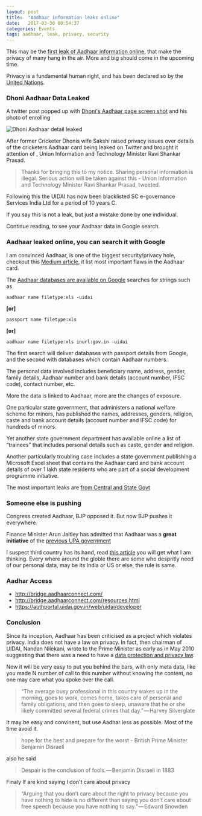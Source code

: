 ```yaml
---
layout: post
title:  "Aadhaar information leaks online"
date:   2017-03-30 00:54:37
categories: Events
tags: aadhaar, leak, privacy, security
---
```


This may be the [first leak of Aadhaar information online](http://tech.firstpost.com/news-analysis/a-simple-google-search-delivers-databases-with-aadhaar-numbers-but-aadhaar-is-not-compromised-368561.html#NewNavTop), that make the privacy of many hang in the air. More and big should come in the upcoming time.

Privacy is a fundamental human right, and has been declared so by the [United Nations](https://www.un.org/en/universal-declaration-human-rights/).

### Dhoni Aadhaar Data Leaked

A twitter post popped up with [Dhoni's Aadhaar page screen shot](http://tech.firstpost.com/news-analysis/ms-dhonis-aadhaar-card-application-form-leaked-uidai-blacklists-agency-for-10-years-369182.html) and his photo of enrolling

![Dhoni Aadhaar detail leaked](https://pbs.twimg.com/media/C8A4JU_VMAEuP51.jpg:small)


After former Cricketer Dhonis wife Sakshi raised privacy issues over details of the cricketers Aadhaar card being leaked on Twitter and brought it attention of , Union Information and Technology Minister Ravi Shankar Prasad.

> Thanks for bringing this to my notice. Sharing personal information is illegal. Serious action will be taken against this - Union Information and Technology Minister Ravi Shankar Prasad, tweeted.

Following this the UIDAI has now been blacklisted SC e-governance Services India Ltd for a period of 10 years C.

If you say this is not a leak, but just a mistake done by one individual.

Continue reading, to see your Aadhaar data in Google search.

### Aadhaar leaked online, you can search it with Google

I am convinced Aadhaar, is one of the biggest security/privacy hole, checkout this [Medium article](https://medium.com/@St_Hill/i-wrote-a-few-words-about-aadhaar-34e141afb725), it list most important flaws in the Aadhaar card.

The [Aadhaar databases are available on Google](http://tech.firstpost.com/news-analysis/a-simple-google-search-delivers-databases-with-aadhaar-numbers-but-aadhaar-is-not-compromised-368561.html) searches for strings such as

```aadhaar name filetype:xls -uidai```

**[or]**

```passport name filetype:xls```

**[or]**

```aadhaar name filetype:xls inurl:gov.in -uidai```

The first search will deliver databases with passport details from Google, and the second with databases which contain Aadhaar numbers.

The personal data involved includes beneficiary name, address, gender, family details, Aadhaar number and bank details (account number, IFSC code), contact number, etc.

More the data is linked to Aadhaar, more are the changes of exposure.

One particular state government, that administers a national welfare scheme for minors, has published the names, addresses, genders, religion, caste and bank account details (account number and IFSC code) for hundreds of minors.

Yet another state government department has available online a list of “trainees” that includes personal details such as caste, gender and religion.

Another particularly troubling case includes a state government publishing a Microsoft Excel sheet that contains the Aadhaar card and bank account details of over 1 lakh state residents who are part of a social development programme initiative.

The most important leaks are [from Central and State Govt](https://thewire.in/118250/government-expose-personal-data-thousands-indians/)


### Someone else is pushing

Congress created Aadhaar, BJP opposed it. But now BJP pushes it everywhere.

Finance Minister Arun Jaitley  has admitted that Aadhaar was a **great initiative** of the [previous UPA government](http://tech.firstpost.com/news-analysis/finance-minister-admits-that-aadhaar-was-a-great-initiative-from-congress-lead-upa-government-369539.html)

I suspect third country has its hand, read [this article](https://medium.freecodecamp.com/how-to-set-up-a-vpn-in-5-minutes-for-free-and-why-you-urgently-need-one-d5cdba361907?r=e) you will get what I am thinking. Every where around the globle there are some who despritly need of our personal data, may be its India or US or else, the rule is same.


### Aadhar Access

* http://bridge.aadhaarconnect.com/
* http://bridge.aadhaarconnect.com/resources.html
* https://authportal.uidai.gov.in/web/uidai/developer

### Conclusion

Since its inception, Aadhaar has been criticised as a project which violates privacy. India does not have a law on privacy. In fact, then chairman of UIDAI, Nandan Nilekani, wrote to the Prime Minister as early as in May 2010 suggesting that there was a need to have a [data protection and privacy law](http://www.thehindu.com/opinion/op-ed/is-aadhaar-a-breach-of-privacy/article17745615.ece).

Now it will be very easy to put you behind the bars, with only meta data, like you made N number of call to this number without knowing the content, no one may care what you spoke over the call.

> “The average busy professional in this country wakes up in the morning, goes to work, comes home, takes care of personal and family obligations, and then goes to sleep, unaware that he or she likely committed several federal crimes that day.” — Harvey Silverglate

It may be easy and convinent, but use Aadhar less as possible. Most of the time avoid it.

> hope for the best and prepare for the worst - British Prime Minister Benjamin Disraeli

also he said

> Despair is the conclusion of fools. — Benjamin Disraeli in 1883


Finaly If are kind saying I don't care about privacy

> “Arguing that you don’t care about the right to privacy because you have nothing to hide is no different than saying you don’t care about free speech because you have nothing to say.” — Edward Snowden
